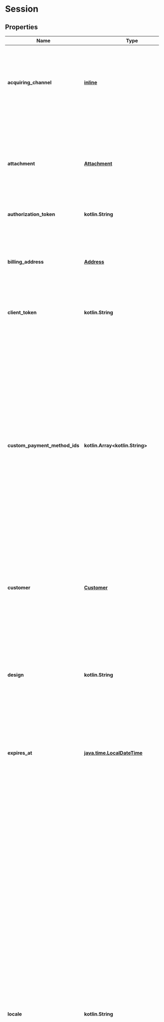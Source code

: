 
# Session

## Properties
Name | Type | Description | Notes
------------ | ------------- | ------------- | -------------
**acquiring_channel** | [**inline**](#Acquiring_channelEnum) | The acquiring channel in which the session takes place. Ecommerce is default unless specified. Any other values should be defined in the agreement. |  [optional]
**attachment** | [**Attachment**](Attachment.md) | Extra Merchant Data (additional information) required for additional risk check. The required parameters will be described in the appendix of contract agreement. |  [optional]
**authorization_token** | **kotlin.String** | Authorization token. |  [optional]
**billing_address** | [**Address**](Address.md) | Provide the billing address of the customer, if you have collected already. If not, then Klarna will collect the details inside the iFrame before authorization. |  [optional]
**client_token** | **kotlin.String** | Token to be passed to the JS client |  [optional]
**custom_payment_method_ids** | **kotlin.Array&lt;kotlin.String&gt;** | Promo codes - The array could be used to define which of the configured payment options within a payment category (pay_later, pay_over_time, etc.) should be shown for this purchase. Discuss with the delivery manager to know about the promo codes that will be configured for your account. The feature could also be used to provide promotional offers to specific customers (eg: 0% financing). Please be informed that the usage of this feature can have commercial implications.  |  [optional]
**customer** | [**Customer**](Customer.md) | Object to provide the details of the customer making the payment. |  [optional]
**design** | **kotlin.String** | Design package to use in the session. This can only by used if a custom design has been implemented for Klarna Payments and agreed upon in the agreement. It might have a financial impact. Delivery manager will provide the value for the parameter. |  [optional]
**expires_at** | [**java.time.LocalDateTime**](java.time.LocalDateTime.md) | Session expiration date |  [optional]
**locale** | **kotlin.String** | Used to define the language and region of the customer. The locale follows the format of RFC 1766, meaning language-country The following values are applicable:  AT: \&quot;de-AT\&quot;, \&quot;de-DE\&quot;, \&quot;en-DE\&quot; BE: \&quot;be-BE\&quot;, \&quot;nl-BE\&quot;, \&quot;fr-BE\&quot;, \&quot;en-BE\&quot; CH: \&quot;it-CH\&quot;, \&quot;de-CH\&quot;, \&quot;fr-CH\&quot;, \&quot;en-CH\&quot; DE: \&quot;de-DE\&quot;, \&quot;de-AT\&quot;, \&quot;en-DE\&quot; DK: \&quot;da-DK\&quot;, \&quot;en-DK\&quot; ES: \&quot;es-ES\&quot;, \&quot;ca-ES\&quot;, \&quot;en-ES\&quot; FI: \&quot;fi-FI\&quot;, \&quot;sv-FI\&quot;, \&quot;en-FI\&quot; GB: \&quot;en-GB\&quot; IT: \&quot;it-IT\&quot;, \&quot;en-IT\&quot; NL: \&quot;nl-NL\&quot;, \&quot;en-NL\&quot; NO: \&quot;nb-NO\&quot;, \&quot;en-NO\&quot; PL: \&quot;pl-PL\&quot;, \&quot;en-PL\&quot; SE: \&quot;sv-SE\&quot;, \&quot;en-SE\&quot; US: \&quot;en-US\&quot; | 
**merchant_data** | **kotlin.String** | Pass through field to send any information about the order to be used later for reference while retrieving the order details (max 6000 characters) |  [optional]
**merchant_reference1** | **kotlin.String** | Used for storing merchant&#39;s internal order number or other reference. If set, will be shown on the confirmation page as \&quot;order number\&quot; and send to the customer in the confirmation mail after a successful direct bank transfer payment. It will also be included in the payments description in the customer&#39;s bank account and settlement files to the merchant (max 255 characters). |  [optional]
**merchant_reference2** | **kotlin.String** | Used for storing merchant&#39;s internal order number or other reference. The value is available in the settlement files. (max 255 characters). |  [optional]
**merchant_urls** | [**MerchantUrls**](MerchantUrls.md) | Used to send in the different merchant URLs that Klarna needs at different stages of the process. |  [optional]
**options** | [**Options**](Options.md) | Design customization options for the Klarna Payments iframe. The design options are limited to changing colors. It is not possible to change the font or other designs at the moment. |  [optional]
**order_amount** | **kotlin.Long** | Total amount of the order including tax and any available discounts. The value should be in non-negative minor units. Eg: 25 Euros should be 2500. | 
**order_lines** | [**kotlin.Array&lt;OrderLine&gt;**](OrderLine.md) | The array containing list of line items that are part of this order. Maximum of 1000 line items could be processed in a single order. | 
**order_tax_amount** | **kotlin.Long** | Total tax amount of the order. The value should be in non-negative minor units. Eg: 25 Euros should be 2500. |  [optional]
**payment_method_categories** | [**kotlin.Array&lt;PaymentMethodCategory&gt;**](PaymentMethodCategory.md) | Available payment method categories |  [optional]
**purchase_country** | **kotlin.String** | The purchase country of the customer. The billing country always overrides purchase country if the values are different. Formatted according to ISO 3166 alpha-2 standard, e.g. GB, SE, DE, US, etc. | 
**purchase_currency** | **kotlin.String** | The purchase currency of the order. Formatted according to ISO 4217 standard, e.g. USD, EUR, SEK, GBP, etc. | 
**shipping_address** | [**Address**](Address.md) | The shipping address of the consumer. Please note that this is not needed unless the customer has explicitly chosen to enter a separate shipping address. Otherwise the billing address will be automatically cloned. |  [optional]
**status** | [**inline**](#StatusEnum) | The current status of the session. Possible values: &#39;complete&#39;, &#39;incomplete&#39; where &#39;complete&#39; is set when the order has been placed. |  [optional]


<a name="Acquiring_channelEnum"></a>
## Enum: acquiring_channel
Name | Value
---- | -----
acquiring_channel | ECOMMERCE, IN_STORE, TELESALES


<a name="StatusEnum"></a>
## Enum: status
Name | Value
---- | -----
status | complete, incomplete



